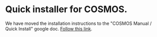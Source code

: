 # Quick installer for COSMOS. #

We have moved the installation instructions to the "COSMOS Manual / Quick Install" google doc. [Follow this link](https://docs.google.com/document/d/1xrLsOIelfm3DJb8nfm8n24lLsPU7E3KQZiw9NcfKKgg).